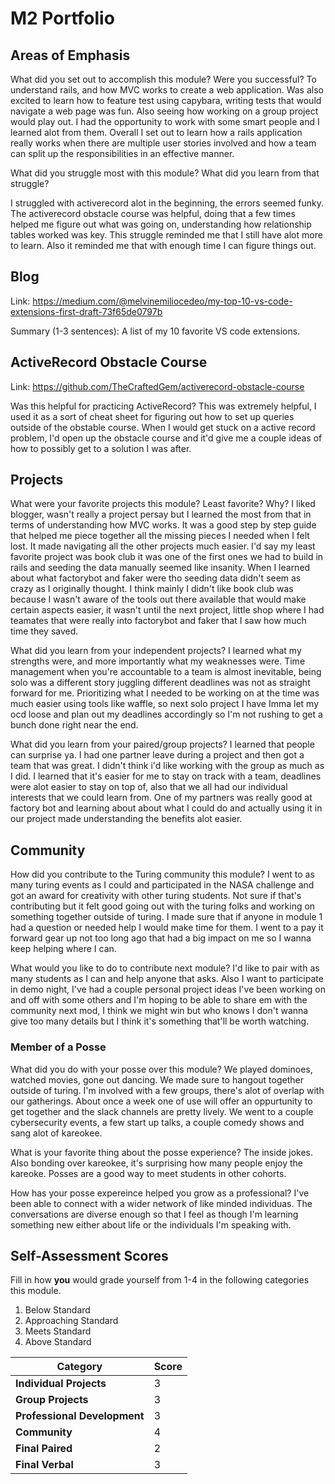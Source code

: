# M2 Portfolio

## Areas of Emphasis

What did you set out to accomplish this module? Were you successful?
To understand rails, and how MVC works to create a web application. Was also excited to learn how to feature test using capybara, writing tests that would navigate a web page was fun. Also seeing how working on a group project would play out. I had the opportunity to work with some smart people and I learned alot from them. Overall I set out to learn how a rails application really works when there are multiple user stories involved and how a team can split up the responsibilities in an effective manner. 

What did you struggle most with this module? What did you learn from that struggle?

I struggled with activerecord alot in the beginning, the errors seemed funky. The activerecord obstacle course was helpful, doing that a few times helped me figure out what was going on, understanding how relationship tables worked was key. This struggle reminded me that I still have alot more to learn. Also it reminded me that with enough time I can figure things out. 


## Blog

Link: https://medium.com/@melvinemiliocedeo/my-top-10-vs-code-extensions-first-draft-73f65de0797b

Summary (1-3 sentences): A list of my 10 favorite VS code extensions. 

## ActiveRecord Obstacle Course
Link: https://github.com/TheCraftedGem/activerecord-obstacle-course

Was this helpful for practicing ActiveRecord?
This was extremely helpful, I used it as a sort of cheat sheet for figuring out how to set up queries outside of the obstable course. When I would get stuck on a active record problem, I'd open up the obstacle course and it'd give me a couple ideas of how to possibly get to a solution I was after. 


## Projects

What were your favorite projects this module? Least favorite? Why?
I liked blogger, wasn't really a project persay but I learned the most from that in terms of understanding how MVC works. It was a good step by step guide that helped me piece together all the missing pieces I needed when I felt lost. It made navigating all the other projects much easier. I'd say my least favorite project was book club it was one of the first ones we had to build in rails and seeding the data manually seemed like insanity. When I learned about what factorybot and faker were tho seeding data didn't seem as crazy as I originally thought. I think mainly I didn't like book club was because I wasn't aware of the tools out there available that would make certain aspects easier, it wasn't until the next project, little shop where I had teamates that were really into factorybot and faker that I saw how much time they saved.

What did you learn from your independent projects?
I learned what my strengths were, and more importantly what my weaknesses were. Time management when you're accountable to a team is almost inevitable, being solo was a different story juggling different deadlines was not as straight forward for me. Prioritizing what I needed to be working on at the time was much easier using tools like waffle, so next solo project I have Imma let my ocd loose and plan out my deadlines accordingly so I'm not rushing to get a bunch done right near the end. 

What did you learn from your paired/group projects?
I learned that people can surprise ya. I had one partner leave during a project and then got a team that was great. I didn't think i'd like working with the group as much as I did. I learned that it's easier for me to stay on track with a team, deadlines were alot easier to stay on top of, also that we all had our individual interests that we could learn from. One of my partners was really good at factory bot and learning about about what I could do and actually using it in our project made understanding the benefits alot easier. 

## Community 

How did you contribute to the Turing community this module?
I went to as many turing events as I could and participated in the NASA challenge and got an award for creativity with other turing students. Not sure if that's contributing but it felt good going out with the turing folks and working on something together outside of turing. I made sure that if anyone in module 1 had a question or needed help I would make time for them. 
I went to a pay it forward gear up not too long ago that had a big impact on me so I wanna keep helping where I can.



What would you like to do to contribute next module?
I'd like to pair with as many students as I can and help anyone that asks. Also I want to participate in demo night, I've had a couple personal project ideas I've been working on and off with some others and I'm hoping to be able to share em with the community next mod, I think we might win but who knows I don't wanna give too many details but I think it's something that'll 
be worth watching. 

### Member of a Posse

What did you do with your posse over this module?
We played dominoes, watched movies, gone out dancing. We made sure to hangout together outside of turing. I'm involved with a few groups, there's alot of overlap with our gatherings. About once a week one of use will offer an oppurtunity to get together and the slack channels are pretty lively. We went to a couple cybersecurity events, a few start up talks, a couple comedy shows and sang alot of kareokee.

What is your favorite thing about the posse experience?
The inside jokes. Also bonding over kareokee, it's surprising how many people enjoy the kareoke. Posses are a good way to meet students in other cohorts. 

How has your posse expereince helped you grow as a professional?
I've been able to connect with a wider network of like minded individuas. The conversations are diverse enough so that I feel as though I'm learning something new either about life or the individuals I'm speaking with. 

## Self-Assessment Scores

Fill in how **you** would grade yourself from 1-4 in the following categories this module.

1. Below Standard
2. Approaching Standard
3. Meets Standard
4. Above Standard


| Category                     | Score |
| -----------------------------| ----- |
| **Individual Projects**      |   3    |
| **Group Projects**           |   3    |
| **Professional Development** |   3    |
| **Community**                |   4    |
| **Final Paired**             |   2    |
| **Final Verbal**             |   3    |
